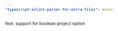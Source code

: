 ```yaml
---
"typescript-eslint-parser-for-extra-files": minor
---
```


feat: support for boolean project option
